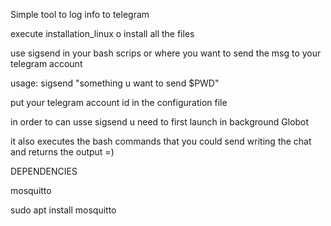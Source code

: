 Simple tool to log info to telegram

execute installation_linux o install all the files 

use sigsend in your bash scrips  or where you want to send the msg to your telegram account 

usage: sigsend "something u want to send $PWD"

put your telegram account id in the configuration file


in order to can usse sigsend u need to first launch in background Globot

it also executes the bash commands that you could send writing the chat and returns the output =)



DEPENDENCIES

mosquitto

sudo apt install mosquitto